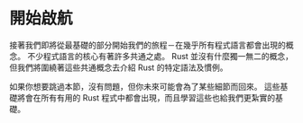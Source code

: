 # 開始啟航

接著我們即將從最基礎的部分開始我們的旅程－在幾乎所有程式語言都會出現的概念。
不少程式語言的核心有著許多共通之處。
Rust 並沒有什麼獨一無二的概念，但我們將圍繞著這些共通概念去介紹 Rust 的特定語法及慣例。

如果你想要跳過本節，沒有問題，但你未來可能會為了某些細節而回來。
這些基礎將會在所有有用的 Rust 程式中都會出現，而且學習這些也給我們更紮實的基礎。
